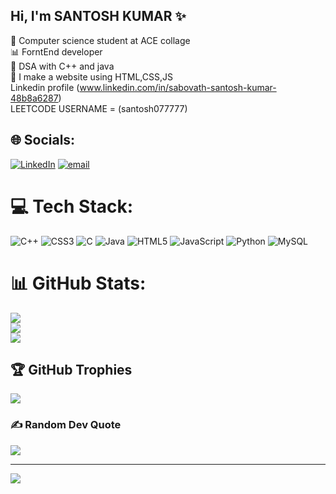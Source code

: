 ## Hi, I'm SANTOSH KUMAR ✨


🧠 Computer science student at ACE collage<br/>
📊 ForntEnd developer <br/>
📝 DSA with C++ and java<br/>
🔬 I make a website using HTML,CSS,JS <br/>
 Linkedin profile (www.linkedin.com/in/sabovath-santosh-kumar-48b8a6287)<br/>
 LEETCODE USERNAME = (santosh077777)
 
 
## 🌐 Socials:
[![LinkedIn](https://img.shields.io/badge/LinkedIn-%230077B5.svg?logo=linkedin&logoColor=white)](https://linkedin.com/in/www.linkedin.com/in/sabovath-santosh-kumar-48b8a6287) [![email](https://img.shields.io/badge/Email-D14836?logo=gmail&logoColor=white)](mailto:santoshffrr@gmail.com) 

# 💻 Tech Stack:
![C++](https://img.shields.io/badge/c++-%2300599C.svg?style=for-the-badge&logo=c%2B%2B&logoColor=white) ![CSS3](https://img.shields.io/badge/css3-%231572B6.svg?style=for-the-badge&logo=css3&logoColor=white) ![C](https://img.shields.io/badge/c-%2300599C.svg?style=for-the-badge&logo=c&logoColor=white) ![Java](https://img.shields.io/badge/java-%23ED8B00.svg?style=for-the-badge&logo=openjdk&logoColor=white) ![HTML5](https://img.shields.io/badge/html5-%23E34F26.svg?style=for-the-badge&logo=html5&logoColor=white) ![JavaScript](https://img.shields.io/badge/javascript-%23323330.svg?style=for-the-badge&logo=javascript&logoColor=%23F7DF1E) ![Python](https://img.shields.io/badge/python-3670A0?style=for-the-badge&logo=python&logoColor=ffdd54) ![MySQL](https://img.shields.io/badge/mysql-4479A1.svg?style=for-the-badge&logo=mysql&logoColor=white)
# 📊 GitHub Stats:
![](https://github-readme-stats.vercel.app/api?username=Santoshabhi&theme=merko&hide_border=false&include_all_commits=false&count_private=false)<br/>
![](https://nirzak-streak-stats.vercel.app/?user=Santoshabhi&theme=merko&hide_border=false)<br/>
![](https://github-readme-stats.vercel.app/api/top-langs/?username=Santoshabhi&theme=merko&hide_border=false&include_all_commits=false&count_private=false&layout=compact)

## 🏆 GitHub Trophies
![](https://github-profile-trophy.vercel.app/?username=Santoshabhi&theme=radical&no-frame=false&no-bg=true&margin-w=4)

### ✍️ Random Dev Quote
![](https://quotes-github-readme.vercel.app/api?type=horizontal&theme=radical)

---
[![](https://visitcount.itsvg.in/api?id=Santoshabhi&icon=0&color=0)](https://visitcount.itsvg.in)

<!-- Proudly created with GPRM ( https://gprm.itsvg.in ) -->
